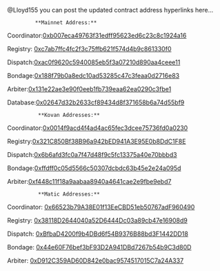 @Lloyd155 you can post the updated contract address hyperlinks here...
             
             **Mainnet Address:**

Coordinator:[0xb007eca49763f31edff95623ed6c23c8c1924a16](https://etherscan.io/address/0xb007eca49763f31edff95623ed6c23c8c1924a16)

Registry: [0xc7ab7ffc4fc2f3c75ffb621f574d4b9c861330f0](https://etherscan.io/address/0xc7ab7ffc4fc2f3c75ffb621f574d4b9c861330f0)

Dispatch:[0xac0f9620c5940085eb5f3a07210d890aa4ceee11](https://etherscan.io/address/0xac0f9620c5940085eb5f3a07210d890aa4ceee11)

Bondage:[0x188f79b0a8edc10ad53285c47c3feaa0d2716e83](https://etherscan.io/address/0x188f79b0a8edc10ad53285c47c3feaa0d2716e83)

Arbiter:[0x131e22ae3e90f0eeb1fb739eaa62ea0290c3fbe1](https://etherscan.io/address/0x131e22ae3e90f0eeb1fb739eaa62ea0290c3fbe1)

Database:[0x02647d32b2633cf89434d8f371658b6a74d55bf9](https://etherscan.io/address/0x02647d32b2633cf89434d8f371658b6a74d55bf9#readContract)

              **Kovan Addresses:**

Coordinator:[0x0014f9acd4f4ad4ac65fec3dcee75736fd0a0230](https://kovan.etherscan.io/address/0x0014f9acd4f4ad4ac65fec3dcee75736fd0a0230)

Registry:[0x321C850Bf38B96a942bED941A3E95E0b8DdC1F8E](https://kovan.etherscan.io/address/0x321c850bf38b96a942bed941a3e95e0b8ddc1f8e)

Dispatch:[0x6b6afd3fc0a7f47d48f9c5fc13375a40e70bbbd3](https://kovan.etherscan.io/address/0x6b6afd3fc0a7f47d48f9c5fc13375a40e70bbbd3)

Bondage:[0xffdff0c05d5566c50307dcbdc63b45e2e24a095d](https://kovan.etherscan.io/address/0xffdff0c05d5566c50307dcbdc63b45e2e24a095d)

Arbiter:[0xf448c11f18a9aabaa8940a4641cae2e9fbe9ebd7](https://kovan.etherscan.io/address/0xf448c11f18a9aabaa8940a4641cae2e9fbe9ebd7)

              **Matic Addresses:**

Coordinator: [0x66523b79A38E01f13EeCBD51eb50767adF960490
](https://explorer-mumbai.maticvigil.com/address/0x66523b79A38E01f13EeCBD51eb50767adF960490/contracts)

Registry: [0x38118D2644040a52D6444Dc03a89cb47e16908d9](https://explorer-mumbai.maticvigil.com/address/0x38118D2644040a52D6444Dc03a89cb47e16908d9/contracts)

Dispatch: [0xBfbaD4200f9b4DBd6f54B9376B88bd3F1442DD18](https://explorer-mumbai.maticvigil.com/address/0xBfbaD4200f9b4DBd6f54B9376B88bd3F1442DD18/contracts)

Bondage: [0x44e60F76bef3bF93D2A941DBd7267b54b9C3d80D](https://explorer-mumbai.maticvigil.com/address/0x44e60F76bef3bF93D2A941DBd7267b54b9C3d80D/contracts)

Arbiter: [0xD912C359AD60D842e0bac9574517015C7a24A337](https://explorer-mumbai.maticvigil.com/address/0xD912C359AD60D842e0bac9574517015C7a24A337/contracts)
